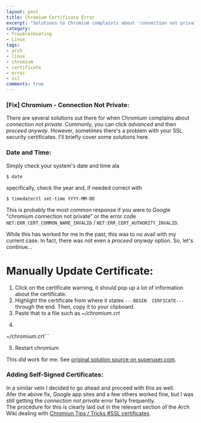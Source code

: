```yaml
---
layout: post
title: Chromium Certificate Error
excerpt: "Solutions to Chromium complaints about 'connection not private'"
category:
- Troubleshooting
- Linux
tags:
- arch
- linux
- chromium
- certificate
- error
- ssl
comments: true
---
```


### [Fix] Chromium - Connection Not Private:

There are several solutions out there for when Chromium complains about 
*connection not private*.  Commonly, you can click *advanced* and then 
*proceed anyway*.  However, sometimes there's a problem with your SSL 
security certificates.  I'll briefly cover some solutions here.

### Date and Time:

Simply check your system's date and time ala 

```$ date```  

specifically, check the year and, if needed correct with

```$ timedatectl set-time YYYY-MM-DD```

This is probably the most common response if you were to Google "chromium 
connection not private" or the error code 
```NET:ERR_CERT_COMMON_NAME_INVALID``` / 
```NET:ERR_CERT_AUTHORITY_INVALID```.

While this has worked for me in the past, this was to no avail with my 
current case.  In fact, there was not even a *proceed anyway* option.  So, 
let's continue...

# Manually Update Certificate:

1. Click on the certificate warning, it should pop up a lot of information 
about the certificate.
2. Highlight the certificate from where it states ```---BEGIN 
CERFICATE---``` through the end.  Then, copy it to your clipboard.
3. Paste that to a file such as *~/chromium.crt*
4. ```$ certutil -d sql:$HOME/.pki/nssdb -A -t P -n chromium_cert -i 
~/chromium.crt```

5. Restart chromium

This *did* work for me.  See [original solution source on 
superuser.com](http://superuser.com/questions/104146/add-permanent-ssl-certificate-exception-in-chrome-linux).

### Adding Self-Signed Certificates:

In a similar vein I decided to go ahead and proceed with this as well.  
Afer the above fix, Google app sites and a few others worked fine, but I 
was still getting the *connection not private* error fairly frequently.  
The procedure for this is clearly laid out in the relevant section of the 
Arch Wiki dealing with [Chromiun Tips / Tricks #SSL 
certificates](https://wiki.archlinux.org/index.php/Chromium/Tips_and_tricks#SSL_certificates).
